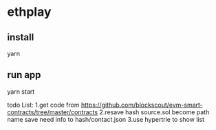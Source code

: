 # ethplay

## install
yarn 

## run app

yarn start



todo List:
1.get code from
https://github.com/blockscout/evm-smart-contracts/tree/master/contracts
2.resave
hash source.sol become path name
save need info to hash/contact.json
3.use hypertrie to show list